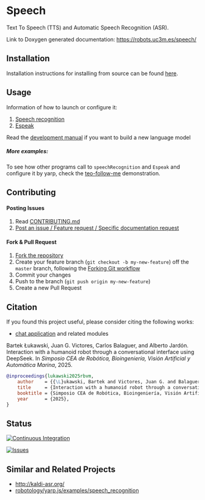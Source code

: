 # Speech

Text To Speech (TTS) and Automatic Speech Recognition (ASR).

Link to Doxygen generated documentation: https://robots.uc3m.es/speech/

## Installation

Installation instructions for installing from source can be found [here](doc/speech-install.md).

## Usage

Information of how to launch or configure it:
1. [Speech recognition](programs/speechRecognition/README.md)
2. [Espeak](programs/espeakServer/README.md)

Read the [development manual](doc/speech-development-manual.md) if you want to build a new language model

##### More examples:
To see how other programs call to `speechRecognition` and  `Espeak` and configure it by yarp, check the [teo-follow-me](https://github.com/roboticslab-uc3m/teo-follow-me/blob/master/programs/followMeDialogueManager/FollowMeDialogueManager.cpp) demonstration.

## Contributing

#### Posting Issues

1. Read [CONTRIBUTING.md](CONTRIBUTING.md)
2. [Post an issue / Feature request / Specific documentation request](https://github.com/roboticslab-uc3m/speech/issues)

#### Fork & Pull Request

1. [Fork the repository](https://github.com/roboticslab-uc3m/speech/fork)
2. Create your feature branch (`git checkout -b my-new-feature`) off the `master` branch, following the [Forking Git workflow](https://www.atlassian.com/git/tutorials/comparing-workflows/forking-workflow)
3. Commit your changes
4. Push to the branch (`git push origin my-new-feature`)
5. Create a new Pull Request

## Citation

If you found this project useful, please consider citing the following works:

- [chat application](programs/chatCompletion/) and related modules

Bartek Łukawski, Juan G. Victores, Carlos Balaguer, and Alberto Jardón. Interaction with a humanoid robot through a conversational interface using DeepSeek. In *Simposio CEA de Robótica, Bioingeniería, Visión Artificial y Automática Marina*, 2025.

```bibtex
@inproceedings{lukawski2025rbvm,
    author    = {{\L}ukawski, Bartek and Victores, Juan G. and Balaguer, Carlos and Jardón, Alberto},
    title     = {Interaction with a humanoid robot through a conversational interface using DeepSeek},
    booktitle = {Simposio CEA de Robótica, Bioingeniería, Visión Artificial y Automática Marina},
    year      = {2025},
}
```

## Status

[![Continuous Integration](https://github.com/roboticslab-uc3m/speech/actions/workflows/ci.yml/badge.svg)](https://github.com/roboticslab-uc3m/speech/actions/workflows/ci.yml)

[![Issues](https://img.shields.io/github/issues/roboticslab-uc3m/speech.svg?label=Issues)](https://github.com/roboticslab-uc3m/speech/issues)

## Similar and Related Projects
- http://kaldi-asr.org/
- [robotology/yarp.js/examples/speech_recognition](https://github.com/robotology/yarp.js/tree/master/examples/speech_recognition)
